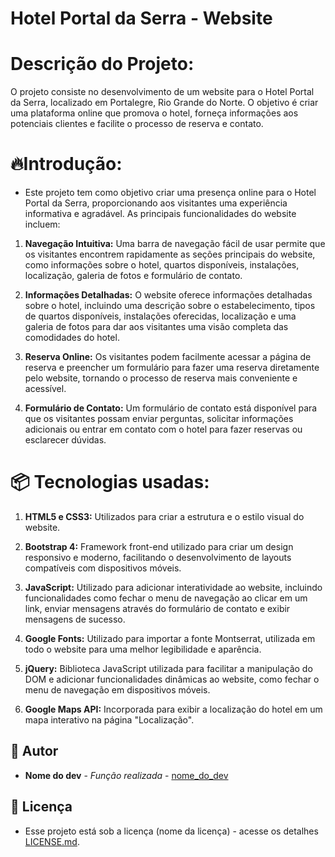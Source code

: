 # Hotel Portal da Serra - Website

# Descrição do Projeto:
O projeto consiste no desenvolvimento de um website para o Hotel Portal da Serra, localizado em Portalegre, Rio Grande do Norte. O objetivo é criar uma plataforma online que promova o hotel, forneça informações aos potenciais clientes e facilite o processo de reserva e contato.

# 🔥Introdução:
* Este projeto tem como objetivo criar uma presença online para o Hotel Portal da Serra, proporcionando aos visitantes uma experiência informativa e agradável. As principais funcionalidades do website incluem:

1. **Navegação Intuitiva:** Uma barra de navegação fácil de usar permite que os visitantes encontrem rapidamente as seções principais do website, como informações sobre o hotel, quartos disponíveis, instalações, localização, galeria de fotos e formulário de contato.

2. **Informações Detalhadas:** O website oferece informações detalhadas sobre o hotel, incluindo uma descrição sobre o estabelecimento, tipos de quartos disponíveis, instalações oferecidas, localização e uma galeria de fotos para dar aos visitantes uma visão completa das comodidades do hotel.

3. **Reserva Online:** Os visitantes podem facilmente acessar a página de reserva e preencher um formulário para fazer uma reserva diretamente pelo website, tornando o processo de reserva mais conveniente e acessível.

4. **Formulário de Contato:** Um formulário de contato está disponível para que os visitantes possam enviar perguntas, solicitar informações adicionais ou entrar em contato com o hotel para fazer reservas ou esclarecer dúvidas.

# 📦 Tecnologias usadas:

1. **HTML5 e CSS3:** Utilizados para criar a estrutura e o estilo visual do website.

2. **Bootstrap 4:** Framework front-end utilizado para criar um design responsivo e moderno, facilitando o desenvolvimento de layouts compatíveis com dispositivos móveis.

3. **JavaScript:** Utilizado para adicionar interatividade ao website, incluindo funcionalidades como fechar o menu de navegação ao clicar em um link, enviar mensagens através do formulário de contato e exibir mensagens de sucesso.

4. **Google Fonts:** Utilizado para importar a fonte Montserrat, utilizada em todo o website para uma melhor legibilidade e aparência.

5. **jQuery:** Biblioteca JavaScript utilizada para facilitar a manipulação do DOM e adicionar funcionalidades dinâmicas ao website, como fechar o menu de navegação em dispositivos móveis.

6. **Google Maps API:** Incorporada para exibir a localização do hotel em um mapa interativo na página "Localização".

## 👷 Autor

* **Nome do dev** - *Função realizada* - [nome_do_dev](https://github.com/link_do_Perfil)

## 📄 Licença

* Esse projeto está sob a licença (nome da licença) - acesse os detalhes [LICENSE.md](https://github.com/link_da_licenca).
